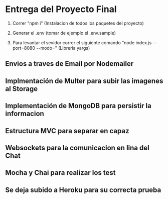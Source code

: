# Entrega del Proyecto Final

1. Correr "npm i" (Instalacion de todos los paquetes del proyecto)

2. Generar el .env (tomar de ejemplo el .env.sample)

3. Para levantar el sevidor correr el siguiente comando "node index.js --port=8080 --modo=" (Libreria yargs)

## Envios a traves de Email por Nodemailer

## Implmentación de Multer para subir las imagenes al Storage

## Implementación de MongoDB para persistir la informacion

## Estructura MVC para separar en capaz

## Websockets para la comunicacion en lina del Chat

## Mocha y Chai para realizar los test

## Se deja subido a Heroku para su correcta prueba
